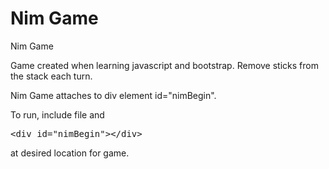 Nim Game
========

Nim Game

Game created when learning javascript and bootstrap. Remove sticks from the stack each turn. 
 
Nim Game attaches to div element id="nimBegin".

To run, include file and <xmp><div id="nimBegin"></div></xmp> at desired location for game.
